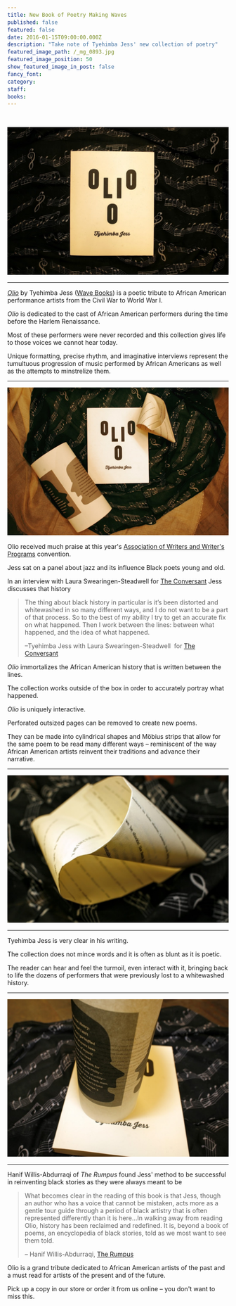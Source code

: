 ```yaml
---
title: New Book of Poetry Making Waves
published: false
featured: false
date: 2016-01-15T09:00:00.000Z
description: "Take note of Tyehimba Jess' new collection of poetry"
featured_image_path: /_mg_0893.jpg
featured_image_position: 50
show_featured_image_in_post: false
fancy_font:
category:
staff:
books:
---
```



&nbsp;

![](/uploads/versions/_mg_0806---x----1120-747x---.jpg)

---

*[Olio](http://www.brooklinebooksmith-shop.com/book/9781940696201)* by Tyehimba Jess ([Wave Books](http://www.wavepoetry.com/)) is a poetic tribute to African American performance artists from the Civil War to World War I.

*Olio* is dedicated to the cast of African American performers during the time before the Harlem Renaissance.

Most of these performers were never recorded and this collection gives life to those voices we cannot hear today.

Unique formatting, precise rhythm, and imaginative interviews represent the tumultuous progression of music performed by African Americans as well as the attempts to minstrelize them.&nbsp;

---

![](/uploads/versions/_mg_0873---x----1120-746x---.jpg)

Olio received much praise at this year's [Association of Writers and Writer's Programs](https://www.awpwriter.org/awp_conference/event_detail/6935) convention.

Jess sat on a panel about jazz and its influence Black poets young and old.

In an interview with Laura Swearingen-Steadwell for [The Conversant](http://theconversant.org/?p=7581)&nbsp;Jess discusses that history

> The thing about black history in particular is it’s been distorted and whitewashed in so many different ways, and I do not want to be a part of that process. So to the best of my ability I try to get an accurate fix on what happened. Then I work between the lines: between what happened, and the idea of what happened.
>
> –Tyehimba Jess with Laura Swearingen-Steadwell &nbsp;for [The Conversant](http://theconversant.org/?p=7581)

*Olio*&nbsp;immortalizes the African American history that is written between the lines.

The collection works outside of the box in order to accurately portray what happened.

*Olio*&nbsp;is uniquely interactive.

Perforated outsized pages can be removed to create new poems.

They can be made into cylindrical shapes and M&ouml;bius strips that allow for the same poem to be read many different ways – reminiscent of the way African American artists reinvent their traditions and advance their narrative. &nbsp;

---

![](/uploads/versions/_mg_0896---x----1120-747x---.jpg)

---

Tyehimba Jess is very clear in his writing.

The collection does not mince words and it is often as blunt as it is poetic.

The reader can hear and feel the turmoil, even interact with it, bringing back to life the dozens of performers that were previously lost to a whitewashed history.&nbsp;

---

![](/uploads/versions/_mg_0809---x----1053-747x---.jpg)

---

Hanif Willis-Abdurraqi of&nbsp;*The Rumpus* found Jess' method to be successful in reinventing black stories as they were always meant to be

> What becomes clear in the reading of this book is that Jess, though an author who has a voice that cannot be mistaken, acts more as a gentle tour guide through a period of black artistry that is often represented differently than it is here…In walking away from reading Olio, history has been reclaimed and redefined. It is, beyond a book of poems, an encyclopedia of black stories, told as we most want to see them told.
>
> – Hanif Willis-Abdurraqi, [The Rumpus](http://therumpus.net/2016/04/olio-by-tyehimba-jess/)

Olio is a grand tribute dedicated to African American artists of the past and a must read for artists of the present and of the future.&nbsp;

Pick up a copy in our store or order it from us online – you don't want to miss this.&nbsp;